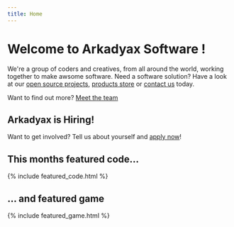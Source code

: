 ```yaml
---
title: Home
---
```


# Welcome to Arkadyax Software !
We're a group of coders and creatives, from all around the world, working together to make awsome software. Need a software solution? Have a look at our [open source projects](/products/open/), [products store](/products/store/) or [contact us](mailto:contact@arkadyax.cf) today.

Want to find out more? [Meet the team](/about)


## Arkadyax is Hiring!
Want to get involved? Tell us about yourself and [apply now](/apply)!


<!-- To edit the monthly featured code, edit '_includes/featured_code.html' and '_includes/featured_game.html' -->
<div class="half-box">
  <h2>This months featured code...</h2>
  {% include featured_code.html %}
</div>
<div class="half-box">
  <h2>... and featured game</h2>
  {% include featured_game.html %}
</div>